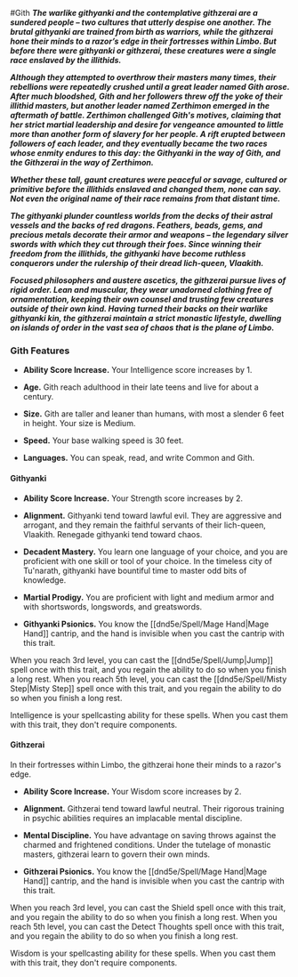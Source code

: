 #Gith
***The warlike githyanki and the contemplative githzerai are a sundered people – two cultures that utterly despise one another. The brutal githyanki are trained from birth as warriors, while the githzerai hone their minds to a razor’s edge in their fortresses within Limbo. But before there were githyanki or githzerai, these creatures were a single race enslaved by the illithids.***

***Although they attempted to overthrow their masters many times, their rebellions were repeatedly crushed until a great leader named Gith arose. After much bloodshed, Gith and her followers threw off the yoke of their illithid masters, but another leader named Zerthimon emerged in the aftermath of battle. Zerthimon challenged Gith's motives, claiming that her strict martial leadership and desire for vengeance amounted to little more than another form of slavery for her people. A rift erupted between followers of each leader, and they eventually became the two races whose enmity endures to this day: the Githyanki in the way of Gith, and the Githzerai in the way of Zerthimon.***

***Whether these tall, gaunt creatures were peaceful or savage, cultured or primitive before the illithids enslaved and changed them, none can say. Not even the original name of their race remains from that distant time.***

***The githyanki plunder countless worlds from the decks of their astral vessels and the backs of red dragons. Feathers, beads, gems, and precious metals decorate their armor and weapons – the legendary silver swords with which they cut through their foes. Since winning their freedom from the illithids, the githyanki have become ruthless conquerors under the rulership of their dread lich-queen, Vlaakith.***

***Focused philosophers and austere ascetics, the githzerai pursue lives of rigid order. Lean and muscular, they wear unadorned clothing free of ornamentation, keeping their own counsel and trusting few creatures outside of their own kind. Having turned their backs on their warlike githyanki kin, the githzerai maintain a strict monastic lifestyle, dwelling on islands of order in the vast sea of chaos that is the plane of Limbo.***

### Gith Features
- **Ability Score Increase.** Your Intelligence score increases by 1.

- **Age.** Gith reach adulthood in their late teens and live for about a century.

- **Size.** Gith are taller and leaner than humans, with most a slender 6 feet in height. Your size is Medium.

- **Speed.** Your base walking speed is 30 feet.

- **Languages.** You can speak, read, and write Common and Gith.

#### Githyanki
- **Ability Score Increase.** Your Strength score increases by 2.

- **Alignment.** Githyanki tend toward lawful evil. They are aggressive and arrogant, and they remain the faithful servants of their lich-queen, Vlaakith. Renegade githyanki tend toward chaos.

- **Decadent Mastery.** You learn one language of your choice, and you are proficient with one skill or tool of your choice. In the timeless city of Tu'narath, githyanki have bountiful time to master odd bits of knowledge.

- **Martial Prodigy.** You are proficient with light and medium armor and with shortswords, longswords, and greatswords.

- **Githyanki Psionics.** You know the [[dnd5e/Spell/Mage Hand\|Mage Hand]] cantrip, and the hand is invisible when you cast the cantrip with this trait.

When you reach 3rd level, you can cast the [[dnd5e/Spell/Jump\|Jump]] spell once with this trait, and you regain the ability to do so when you finish a long rest. When you reach 5th level, you can cast the [[dnd5e/Spell/Misty Step\|Misty Step]] spell once with this trait, and you regain the ability to do so when you finish a long rest.

Intelligence is your spellcasting ability for these spells. When you cast them with this trait, they don't require components.

#### Githzerai
In their fortresses within Limbo, the githzerai hone their minds to a razor's edge.

- **Ability Score Increase.** Your Wisdom score increases by 2.

- **Alignment.** Githzerai tend toward lawful neutral. Their rigorous training in psychic abilities requires an implacable mental discipline.

- **Mental Discipline.** You have advantage on saving throws against the charmed and frightened conditions. Under the tutelage of monastic masters, githzerai learn to govern their own minds.

- **Githzerai Psionics.** You know the [[dnd5e/Spell/Mage Hand\|Mage Hand]] cantrip, and the hand is invisible when you cast the cantrip with this trait.

When you reach 3rd level, you can cast the Shield spell once with this trait, and you regain the ability to do so when you finish a long rest. When you reach 5th level, you can cast the Detect Thoughts spell once with this trait, and you regain the ability to do so when you finish a long rest.

Wisdom is your spellcasting ability for these spells. When you cast them with this trait, they don't require components.